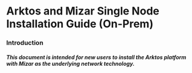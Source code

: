 # Arktos and Mizar Single Node Installation Guide (On-Prem)
### Introduction
##### This document is intended for new users to install the Arktos platform with Mizar as the underlying network technology.
